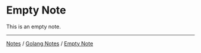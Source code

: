 # Empty Note

This is an empty note.

<hr style="height:1px;">

[Notes](../../index.md#notes) / [Golang Notes](../../index.md#golang-notes) / [Empty Note](#empty-note)
